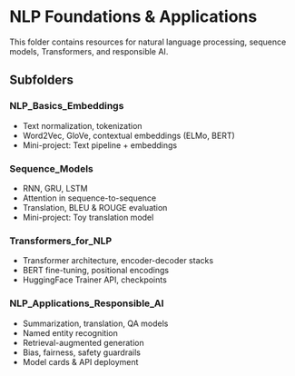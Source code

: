 # NLP Foundations & Applications

This folder contains resources for natural language processing, sequence models, Transformers, and responsible AI.

## Subfolders

### NLP_Basics_Embeddings

- Text normalization, tokenization
- Word2Vec, GloVe, contextual embeddings (ELMo, BERT)
- Mini-project: Text pipeline + embeddings

### Sequence_Models

- RNN, GRU, LSTM
- Attention in sequence-to-sequence
- Translation, BLEU & ROUGE evaluation
- Mini-project: Toy translation model

### Transformers_for_NLP

- Transformer architecture, encoder-decoder stacks
- BERT fine-tuning, positional encodings
- HuggingFace Trainer API, checkpoints

### NLP_Applications_Responsible_AI

- Summarization, translation, QA models
- Named entity recognition
- Retrieval-augmented generation
- Bias, fairness, safety guardrails
- Model cards & API deployment
